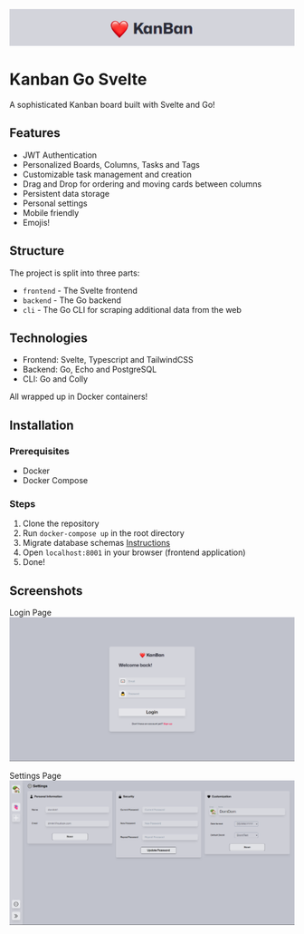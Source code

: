 <p align="center">
  <img src="/images/header.png" />
</p>

# Kanban Go Svelte

A sophisticated Kanban board built with Svelte and Go!

## Features

- JWT Authentication
- Personalized Boards, Columns, Tasks and Tags
- Customizable task management and creation
- Drag and Drop for ordering and moving cards between columns
- Persistent data storage
- Personal settings
- Mobile friendly
- Emojis!

## Structure

The project is split into three parts:
- `frontend` - The Svelte frontend
- `backend` - The Go backend
- `cli` - The Go CLI for scraping additional data from the web


## Technologies

- Frontend: Svelte, Typescript and TailwindCSS
- Backend: Go, Echo and PostgreSQL
- CLI: Go and Colly

All wrapped up in Docker containers!


## Installation

### Prerequisites

- Docker
- Docker Compose

### Steps

1. Clone the repository
2. Run `docker-compose up` in the root directory
3. Migrate database schemas [Instructions](https://github.com/Dmkk01/kanban-go-svelte/tree/main/backend#database)
4. Open `localhost:8001` in your browser (frontend application)
5. Done!


## Screenshots

Login Page
<img src="/images/login.png"/>

Settings Page
<img src="/images/settings.png"/>
